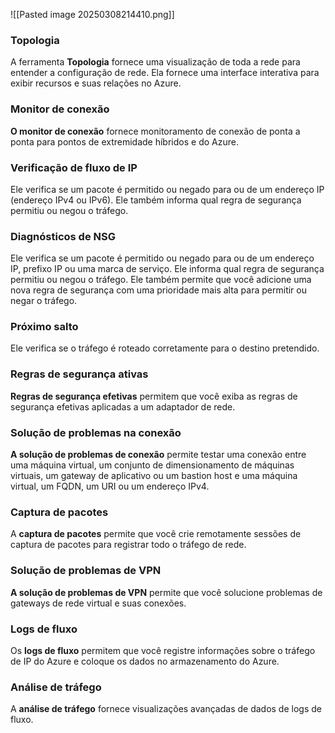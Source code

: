 ![[Pasted image 20250308214410.png]]

### Topologia
A ferramenta **Topologia** fornece uma visualização de toda a rede para entender a configuração de rede. Ela fornece uma interface interativa para exibir recursos e suas relações no Azure.

### Monitor de conexão
**O monitor de conexão** fornece monitoramento de conexão de ponta a ponta para pontos de extremidade híbridos e do Azure.

### Verificação de fluxo de IP
Ele verifica se um pacote é permitido ou negado para ou de um endereço IP (endereço IPv4 ou IPv6). Ele também informa qual regra de segurança permitiu ou negou o tráfego.

### Diagnósticos de NSG
Ele verifica se um pacote é permitido ou negado para ou de um endereço IP, prefixo IP ou uma marca de serviço. Ele informa qual regra de segurança permitiu ou negou o tráfego. Ele também permite que você adicione uma nova regra de segurança com uma prioridade mais alta para permitir ou negar o tráfego.

### Próximo salto
Ele verifica se o tráfego é roteado corretamente para o destino pretendido.

### Regras de segurança ativas
**Regras de segurança efetivas** permitem que você exiba as regras de segurança efetivas aplicadas a um adaptador de rede.

### Solução de problemas na conexão
**A solução de problemas de conexão** permite testar uma conexão entre uma máquina virtual, um conjunto de dimensionamento de máquinas virtuais, um gateway de aplicativo ou um bastion host e uma máquina virtual, um FQDN, um URI ou um endereço IPv4.

### Captura de pacotes
A **captura de pacotes** permite que você crie remotamente sessões de captura de pacotes para registrar todo o tráfego de rede.

### Solução de problemas de VPN
**A solução de problemas de VPN** permite que você solucione problemas de gateways de rede virtual e suas conexões.

### Logs de fluxo
Os **logs de fluxo** permitem que você registre informações sobre o tráfego de IP do Azure e coloque os dados no armazenamento do Azure.

### Análise de tráfego
A **análise de tráfego** fornece visualizações avançadas de dados de logs de fluxo.

